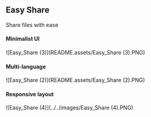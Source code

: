 ## Easy Share

Share files with ease



#### Minimalist UI

![Easy_Share (3)](README.assets/Easy_Share (3).PNG)



#### Multi-language

![Easy_Share (2)](README.assets/Easy_Share (2).PNG)



#### Responsive layout

![Easy_Share (4)](../../images/Easy_Share (4).PNG)

